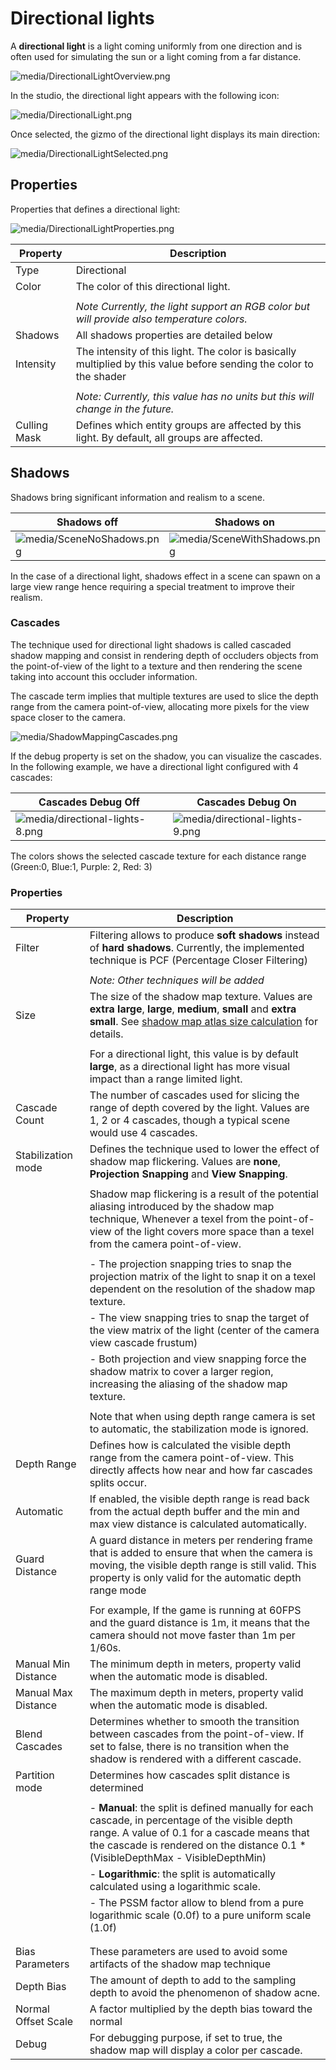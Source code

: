 # Directional lights

A **directional light** is a light coming uniformly from one direction and is often used for simulating the sun or a light coming from a far distance.

![media/DirectionalLightOverview.png](media/DirectionalLightOverview.png) 

In the studio, the directional light appears with the following icon:

![media/DirectionalLight.png](media/DirectionalLight.png) 

Once selected, the gizmo of the directional light displays its main direction:

![media/DirectionalLightSelected.png](media/DirectionalLightSelected.png) 

## Properties

Properties that defines a directional light:

![media/DirectionalLightProperties.png](media/DirectionalLightProperties.png) 

 

| Property     | Description                                                                                                         |
| ------------ | ------------------------------------------------------------------------------------------------------------------- |
| Type         | Directional                                                                                                         |
| Color        | The color of this directional light.                                                                                |
|              |                                                                                                                     |
|              | *Note Currently, the light support an RGB color but will provide also temperature colors.*                          |
| Shadows      | All shadows properties are detailed below                                                                           |
| Intensity    | The intensity of this light. The color is basically multiplied by this value before sending the color to the shader |
|              |                                                                                                                     |
|              | *Note: Currently, this value has no units but this will change in the future.*                                      |
| Culling Mask | Defines which entity groups are affected by this light. By default, all groups are affected.                        |


## Shadows

Shadows bring significant information and realism to a scene.

| Shadows **off**                                          | Shadows **on**                                               |
| -------------------------------------------------------- | ------------------------------------------------------------ |
| ![media/SceneNoShadows.png](media/SceneNoShadows.png)  | ![media/SceneWithShadows.png](media/SceneWithShadows.png)  |


In the case of a directional light, shadows effect in a scene can spawn on a large view range hence requiring a special treatment to improve their realism.

### Cascades

The technique used for directional light shadows is called cascaded shadow mapping and consist in rendering depth of occluders objects from the point-of-view of the light to a texture and then rendering the scene taking into account this occluder information.

The cascade term implies that multiple textures are used to slice the depth range from the camera point-of-view, allocating more pixels for the view space closer to the camera.

![media/ShadowMappingCascades.png](media/ShadowMappingCascades.png) 

If the debug property is set on the shadow, you can visualize the cascades. In the following example, we have a directional light configured with 4 cascades:

| Cascades Debug Off                                                   | Cascades Debug On                                                    |
| -------------------------------------------------------------------- | -------------------------------------------------------------------- |
| ![media/directional-lights-8.png](media/directional-lights-8.png)  | ![media/directional-lights-9.png](media/directional-lights-9.png)  |

The colors shows the selected cascade texture for each distance range (Green:0, Blue:1, Purple: 2, Red: 3)

### Properties

| Property            | Description                                                                                                                                                                                                                       |
| ------------------- | --------------------------------------------------------------------------------------------------------------------------------------------------------------------------------------------------------------------------------- |
| Filter              | Filtering allows to produce **soft shadows** instead of **hard shadows**. Currently, the implemented technique is PCF (Percentage Closer Filtering)                                                                               |
|                     |                                                                                                                                                                                                                                   |
|                     | *Note: Other techniques will be added*                                                                                                                                                                                            |
| Size                | The size of the shadow map texture. Values are **extra large**, **large**, **medium**, **small** and **extra small**. See [shadow map atlas size calculation](shadow-optimization.md) for details.                              |
|                     |                                                                                                                                                                                                                                   |
|                     | For a directional light, this value is by default **large**, as a directional light has more visual impact than a range limited light.                                                                                            |
| Cascade Count       | The number of cascades used for slicing the range of depth covered by the light. Values are 1, 2 or 4 cascades, though a typical scene would use 4 cascades.                                                                      |
| Stabilization mode  | Defines the technique used to lower the effect of shadow map flickering. Values are **none**, **Projection Snapping** and **View Snapping**.                                                                                      |
|                     |                                                                                                                                                                                                                                   |
|                     | Shadow map flickering is a result of the potential aliasing introduced by the shadow map technique, Whenever a texel from the point-of-view of the light covers more space than a texel from the camera point-of-view.            |
|                     |                                                                                                                                                                                                                                   |
|                     | - The projection snapping tries to snap the projection matrix of the light to snap it on a texel dependent on the resolution of the shadow map texture.                                                                           |
|                     | - The view snapping tries to snap the target of the view matrix of the light (center of the camera view cascade frustum)                                                                                                          |
|                     | - Both projection and view snapping force the shadow matrix to cover a larger region, increasing the aliasing of the shadow map texture.                                                                                          |
|                     |                                                                                                                                                                                                                                   |
|                     | Note that when using depth range camera is set to automatic, the stabilization mode is ignored.                                                                                                                                   |
| Depth Range         | Defines how is calculated the visible depth range from the camera point-of-view. This directly affects how near and how far cascades splits occur.                                                                                |
| Automatic           | If enabled, the visible depth range is read back from the actual depth buffer and the min and max view distance is calculated automatically.                                                                                      |
| Guard Distance      | A guard distance in meters per rendering frame that is added to ensure that when the camera is moving, the visible depth range is still valid. This property is only valid for the automatic depth range mode                     |
|                     |                                                                                                                                                                                                                                   |
|                     | For example, If the game is running at 60FPS and the guard distance is 1m, it means that the camera should not move faster than 1m per 1/60s.                                                                                     |
| Manual Min Distance | The minimum depth in meters, property valid when the automatic mode is disabled.                                                                                                                                                  |
| Manual Max Distance | The maximum depth in meters, property valid when the automatic mode is disabled.                                                                                                                                                  |
| Blend Cascades      | Determines whether to smooth the transition between cascades from the point-of-view. If set to false, there is no transition when the shadow is rendered with a different cascade.                                                |
| Partition mode      | Determines how cascades split distance is determined                                                                                                                                                                              |
|                     |                                                                                                                                                                                                                                   |
|                     | - **Manual**: the split is defined manually for each cascade, in percentage of the visible depth range. A value of 0.1 for a cascade means that the cascade is rendered on the distance 0.1 * (VisibleDepthMax - VisibleDepthMin) |
|                     | - **Logarithmic**: the split is automatically calculated using a logarithmic scale.                                                                                                                                               |
|                     |   - The PSSM factor allow to blend from a pure logarithmic scale (0.0f) to a pure uniform scale (1.0f)                                                                                                                            |
|                     |                                                                                                                                                                                                                                   |
|                     |                                                                                                                                                                                                                                   |
| Bias Parameters     | These parameters are used to avoid some artifacts of the shadow map technique                                                                                                                                                     |
| Depth Bias          | The amount of depth to add to the sampling depth to avoid the phenomenon of shadow acne.                                                                                                                                          |
| Normal Offset Scale | A factor multiplied by the depth bias toward the normal                                                                                                                                                                           |
| Debug               | For debugging purpose, if set to true, the shadow map will display a color per cascade.                                                                                                                                           |


 

 

 

